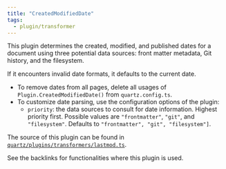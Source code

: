 ```yaml
---
title: "CreatedModifiedDate"
tags:
  - plugin/transformer
---
```


This plugin determines the created, modified, and published dates for a document using three potential data sources: front matter metadata, Git history, and the filesystem.

If it encounters invalid date formats, it defaults to the current date.

- To remove dates from all pages, delete all usages of `Plugin.CreatedModifiedDate()` from `quartz.config.ts`.
- To customize date parsing, use the configuration options of the plugin:
  - `priority`: the data sources to consult for date information. Highest priority first. Possible values are `"frontmatter"`, `"git"`, and `"filesystem"`. Defaults to `"frontmatter", "git", "filesystem"]`.

The source of this plugin can be found in [`quartz/plugins/transformers/lastmod.ts`](https://github.com/jackyzha0/quartz/blob/v4/quartz/plugins/transformers/lastmod.ts).

See the backlinks for functionalities where this plugin is used.
